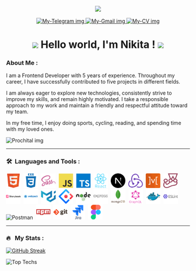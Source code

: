 
<p align="center"><img src="https://media1.tenor.com/m/02Ze4NJUR5gAAAAd/youre-going-to-tell-me-everything-you-know-mysterion.gif" width="300" /></p>
<div id="badges" align="center">
    <a href="https://t.me/kovalski_dev" target="_blank">
        <img src="https://img.shields.io/badge/My-Telegram-blue" alt="My-Telegram img"/>
    </a>
    <a href="https://mail.google.com/mail/u/0/?fs=1&to=kovalski.dev@gmail.com&su=GitHub&body=Say%20hi%20!&tf=cm">
        <img src="https://img.shields.io/badge/My-Gmail-blue" alt="My-Gmail img"/>
    </a>
    <a href="https://drive.google.com/file/d/19eiBNBDfjB9YiD1iTQqeDZK5WZyiaUPV/view?usp=sharing" target="_blank">
        <img src="https://img.shields.io/badge/My-CV-blue" alt="My-CV img"/>
    </a>
  </div>
  

<h1 align="center"><img src="https://media4.giphy.com/media/v1.Y2lkPTc5MGI3NjExc2V1NmFtb294czFkajd3eGVqajMzdDY2NWRneWluZDJmZXNqaWN1MiZlcD12MV9pbnRlcm5hbF9naWZfYnlfaWQmY3Q9Zw/3o85xCVo1diTHyIoPC/giphy.gif" width="40"> Hello world, I'm Nikita ! <img src="https://media.giphy.com/media/hvRJCLFzcasrR4ia7z/giphy.gif" width="40"></h1>

### About Me :

I am a Frontend Developer with 5 years of experience. Throughout my career, I have successfully contributed to five projects in different fields.

I am always eager to explore new technologies, consistently strive to improve my skills, and remain highly motivated. I take a responsible approach to my work and maintain a friendly and respectful attitude toward my team.

In my free time, I enjoy doing sports, cycling, reading, and spending time with my loved ones.

<img src="https://drive.usercontent.google.com/download?id=1YV-rJ8QM9cbf_rwVXZwNFGT-EHu38t3w&authuser=1" alt="Prochital img"/>


---

### 🛠 &nbsp;Languages and Tools :

<p>
<img src="https://github.com/devicons/devicon/blob/master/icons/html5/html5-original.svg" title="HTML5" alt="HTML" width="40" height="40"/>&nbsp;
<img src="https://github.com/devicons/devicon/blob/master/icons/css3/css3-plain-wordmark.svg"  title="CSS3" alt="CSS" width="40" height="40"/>&nbsp;
<img src="https://github.com/devicons/devicon/blob/master/icons/sass/sass-original.svg" title="Sass" alt="Sass" width="40" height="40"/>&nbsp;
<img src="https://github.com/devicons/devicon/blob/master/icons/javascript/javascript-original.svg" title="JavaScript" alt="JavaScript" width="40" height="40"/>&nbsp;
<img src="https://github.com/devicons/devicon/blob/master/icons/typescript/typescript-original.svg" title="TypeScript" alt="TypeScript " width="40" height="40"/>&nbsp;
<img src="https://github.com/devicons/devicon/blob/master/icons/react/react-original-wordmark.svg" title="React"  alt="React" width="40" height="40"/>&nbsp;
<img src="https://github.com/devicons/devicon/blob/master/icons/nextjs/nextjs-original.svg" title="Next.js" alt="Next.js" width="40" height="40"/>&nbsp;
<img src="https://github.com/devicons/devicon/blob/master/icons/redux/redux-original.svg" title="Redux" alt="Redux " width="40" height="40"/>&nbsp;
<img src="https://github.com/devicons/devicon/blob/master/icons/mobx/mobx-original.svg" title="MobX" alt="MobX " width="40" height="40"/>&nbsp;
<img src="https://github.com/devicons/devicon/blob/master/icons/jest/jest-plain.svg" title="Jest" alt="jest" width="40" height="40"/>&nbsp;
<img src="https://github.com/devicons/devicon/blob/master/icons/storybook/storybook-original-wordmark.svg" title="Storybook" alt="Storybook " width="40" height="40"/>&nbsp;
<img src="https://github.com/devicons/devicon/blob/master/icons/webpack/webpack-original-wordmark.svg" title="Webpack" alt="Webpack " width="40" height="40"/>&nbsp;
<img src="https://github.com/devicons/devicon/blob/master/icons/materialui/materialui-original.svg" title="Material UI" alt="Material UI" width="40" height="40"/>&nbsp;
<img src="https://github.com/devicons/devicon/blob/master/icons/antdesign/antdesign-original.svg" title="Ant Design" alt="Ant Design" width="40" height="40"/>&nbsp;
<img src="https://github.com/devicons/devicon/blob/master/icons/nodejs/nodejs-original-wordmark.svg" title="NodeJS" alt="NodeJS" width="40" height="40"/>&nbsp;
<img src="https://github.com/devicons/devicon/blob/master/icons/express/express-original-wordmark.svg"  title="Express" alt="Express" width="40" height="40"/>&nbsp;
<img src="https://github.com/devicons/devicon/blob/master/icons/mongodb/mongodb-original-wordmark.svg" title="MongoDB" alt="MongoDB" width="40" height="40"/>&nbsp;
<img src="https://github.com/devicons/devicon/blob/master/icons/graphql/graphql-plain-wordmark.svg" title="graphql" alt="graphql" width="40" height="40"/>&nbsp;
<img src="https://github.com/devicons/devicon/blob/master/icons/docker/docker-original.svg"  title="Docker" alt="Docker" width="40" height="40"/>&nbsp;
<img src="https://github.com/devicons/devicon/blob/master/icons/eslint/eslint-original-wordmark.svg"  title="ESLint" alt="ESLint" width="40" height="40"/>&nbsp;
<img src="https://www.vectorlogo.zone/logos/getpostman/getpostman-icon.svg" title="Postman"  alt="Postman" width="40" height="40"/>&nbsp;
<img src="https://github.com/devicons/devicon/blob/master/icons/npm/npm-original-wordmark.svg" title="NPM" alt="NPM" width="40" height="40"/>&nbsp;
<img src="https://github.com/devicons/devicon/blob/master/icons/git/git-original-wordmark.svg" title="Git" alt="Git" width="40" height="40"/>&nbsp;
<img src="https://github.com/devicons/devicon/blob/master/icons/jira/jira-original-wordmark.svg" title="Jira" alt="Jira" width="40" height="40"/>&nbsp;
<img src="https://github.com/devicons/devicon/blob/master/icons/figma/figma-original.svg"  title="Figma" alt="Figma" width="40" height="40"/>&nbsp;
</p>

---

### 🔥 &nbsp; My Stats :
<div>
  
[![GitHub Streak](https://streak-stats.demolab.com/?user=Kovalski-dev&theme=tokyonight)](https://git.io/streak-stats)


![Top Techs](https://github-readme-stats.vercel.app/api/top-langs/?username=Kovalski-dev&hide=css,scss,html&theme=tokyonight) 

</div>
